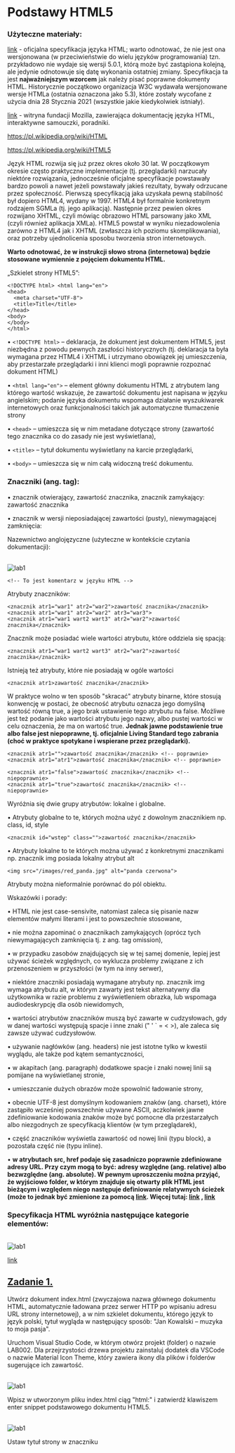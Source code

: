 # Podstawy HTML5

### Użyteczne materiały:
[link](https://html.spec.whatwg.org/multipage/) - oficjalna specyfikacja języka HTML; warto odnotować, że nie jest ona wersjonowana (w przeciwieństwie do wielu języków programowania) tzn. przykładowo nie wydaje się wersji 5.0.1, którą może być zastąpiona kolejną, ale jedynie odnotowuje się datę wykonania ostatniej zmiany. Specyfikacja ta jest **najważniejszym wzorcem** jak należy pisać poprawne dokumenty HTML. Historycznie początkowo organizacja W3C wydawała wersjonowane wersje HTMLa (ostatnia oznaczona jako 5.3), które zostały wycofane z użycia dnia 28 Stycznia 2021 (wszystkie jakie kiedykolwiek istniały).

[link](https://developer.mozilla.org/en-US/docs/Web/HTML/) - witryna fundacji Mozilla, zawierająca dokumentację języka HTML, interaktywne samouczki, poradniki.

https://pl.wikipedia.org/wiki/HTML

https://pl.wikipedia.org/wiki/HTML5

Język HTML rozwija się już przez okres około 30 lat. W początkowym okresie często praktyczne implementacje (tj. przeglądarki) narzucały niektóre rozwiązania, jednocześnie oficjalne specyfikacje powstawały bardzo powoli a nawet jeżeli powstawały jakieś rezultaty, bywały odrzucane przez społeczność. Pierwszą specyfikacją jaka uzyskała pewną stabilność był dopiero HTML4, wydany w 1997. HTML4 był formalnie konkretnym rodzajem SGMLa (tj. jego aplikacją). Następnie przez pewien okres rozwijano XHTML, czyli mówiąc obrazowo HTML parsowany jako XML (czyli również aplikacja XMLa). HTML5 powstał w wyniku niezadowolenia zarówno z HTML4 jak i XHTML (zwłaszcza ich poziomu skomplikowania), oraz potrzeby ujednolicenia sposobu tworzenia stron internetowych.

**Warto odnotować, że w instrukcji słowo strona (internetowa) będzie stosowane wymiennie z pojęciem dokumentu HTML.**

„Szkielet strony HTML5”:

```
<!DOCTYPE html> <html lang="en">
<head>
  <meta charset="UTF-8">
  <title>Title</title>
</head>
<body>
</body>
</html>
```
• `<!DOCTYPE html>` – deklaracja, że dokument jest dokumentem HTML5, jest niezbędna z powodu pewnych zaszłości historycznych (tj. deklaracja ta była wymagana przez HTML4 i XHTML i utrzymano obowiązek jej umieszczenia, aby przestarzałe przeglądarki i inni klienci mogli poprawnie rozpoznać dokument HTML)

• `<html lang="en">` – element główny dokumentu HTML z atrybutem lang którego wartość wskazuje, że zawartość dokumentu jest napisana w języku angielskim; podanie języka dokumentu wspomaga działanie wyszukiwarek internetowych oraz funkcjonalności takich jak automatyczne tłumaczenie strony

• `<head>` – umieszcza się w nim metadane dotyczące strony (zawartość tego znacznika co do zasady nie jest wyświetlana),

• `<title>` – tytuł dokumentu wyświetlany na karcie przeglądarki,

• `<body>` – umieszcza się w nim całą widoczną treść dokumentu.

### Znaczniki (ang. tag):

• znacznik otwierający, zawartość znacznika, znacznik zamykający:
<znacznik>zawartość znacznika</znacznik>

• znacznik w wersji nieposiadającej zawartości (pusty), niewymagającej zamknięcia:
<znacznik>

Nazewnictwo anglojęzyczne (użyteczne w kontekście czytania dokumentacji): 

<br>![lab1](img/lab1v1.png)
```
<!-- To jest komentarz w języku HTML -->
```
Atrybuty znaczników:
```
<znacznik atr1="war1" atr2="war2">zawartość znacznika</znacznik> <znacznik atr1="war1" atr2="war2" atr3="war3">
<znacznik atr1="war1 wart2 wart3" atr2="war2">zawartość znacznika</znacznik>
```
Znacznik może posiadać wiele wartości atrybutu, które oddziela się spacją:
```
<znacznik atr1="war1 wart2 wart3" atr2="war2">zawartość znacznika</znacznik>
```
Istnieją też atrybuty, które nie posiadają w ogóle wartości
```
<znacznik atr1>zawartość znacznika</znacznik>
```
W praktyce wolno w ten sposób "skracać" atrybuty binarne, które stosują konwencję w postaci, że obecność atrybutu oznacza jego domyślną wartość równą true, a jego brak ustawienie tego atrybutu na false. Możliwe jest też podanie jako wartości atrybutu jego nazwy, albo pustej wartości w celu oznaczenia, że ma on wartość true. **Jednak jawne podstawienie true albo false jest niepoprawne, tj. oficjalnie Living Standard tego zabrania (choć w praktyce spotykane i wspierane przez przeglądarki).**
```
<znacznik atr1="">zawartość znacznika</znacznik> <!-- poprawnie>
<znacznik atr1="atr1">zawartość znacznika</znacznik> <!-- poprawnie>

<znacznik atr1="false">zawartość znacznika</znacznik> <!-- niepoprawnie>
<znacznik atr1="true">zawartość znacznika</znacznik> <!-- niepoprawnie>
```
Wyróżnia się dwie grupy atrybutów: lokalne i globalne.

• Atrybuty globalne to te, których można użyć z dowolnym znacznikiem np. class, id, style
```
<znacznik id="wstep" class="">zawartość znacznika</znacznik>
```

• Atrybuty lokalne to te których można używać z konkretnymi znacznikami np. znacznik img posiada lokalny atrybut alt
```
<img src="/images/red_panda.jpg" alt="panda czerwona">
```

Atrybuty można nieformalnie porównać do pól obiektu.

Wskazówki i porady:

• HTML nie jest case-sensivite, natomiast zaleca się pisanie nazw elementów małymi literami i jest to powszechnie stosowane,

• nie można zapominać o znacznikach zamykających (oprócz tych niewymagających zamknięcia tj. z ang. tag omission),

• w przypadku zasobów znajdujących się w tej samej domenie, lepiej jest używać ścieżek względnych, co wyklucza problemy związane z ich przenoszeniem w przyszłości (w tym na inny serwer),

• niektóre znaczniki posiadają wymagane atrybuty np. znacznik img wymaga atrybutu alt, w którym zawarty jest tekst alternatywny dla użytkownika w razie problemu z wyświetleniem obrazka, lub wspomaga audiodeskrypcję dla osób niewidomych,

• wartości atrybutów znaczników muszą być zawarte w cudzysłowach, gdy w danej wartości występują spacje i inne znaki (" ' ` = < >), ale zaleca się zawsze używać cudzysłowów.

• używanie nagłówków (ang. headers) nie jest istotne tylko w kwestii wyglądu, ale także pod kątem semantyczności,

• w akapitach (ang. paragraph) dodatkowe spacje i znaki nowej linii są pomijane na wyświetlanej stronie,

• umieszczanie dużych obrazów może spowolnić ładowanie strony,

• obecnie UTF-8 jest domyślnym kodowaniem znaków (ang. charset), które zastąpiło wcześniej powszechnie używane ASCII, aczkolwiek jawne zdefiniowanie kodowania znaków może być pomocne dla przestarzałych albo niezgodnych ze specyfikacją klientów (w tym przeglądarek),

• część znaczników wyświetla zawartość od nowej linii (typu block), a pozostała część nie (typu inline).

• **w atrybutach src, href podaje się zasadniczo poprawnie zdefiniowane adresy URL. Przy czym mogą to być: adresy względne (ang. relative) albo bezwzględne (ang. absolute). W pewnym uproszczeniu można przyjąć, że wyjściowo folder, w którym znajduje się otwarty plik HTML jest bieżącym i względem niego następuje definiowanie relatywnych ścieżek (może to jednak być zmienione za pomocą [link](https://html.spec.whatwg.org/multipage/semantics.html#the-base-element). Więcej tutaj: [link](https://url.spec.whatwg.org/#url-writing) , [link](https://url.spec.whatwg.org/#url-miscellaneous)**

### Specyfikacja HTML wyróżnia następujące kategorie elementów:

<br>![lab1](img/lab1v2.png)

[link](https://html.spec.whatwg.org/multipage/dom.html#kinds-of-content)

## [**Zadanie 1.**](https://techint.dawidolko.pl/LAB2/task1)

Utwórz dokument index.html (zwyczajowa nazwa głównego dokumentu HTML, automatycznie ładowana przez serwer HTTP po wpisaniu adresu URL strony internetowej), a w nim szkielet dokumentu, którego język to język polski, tytuł wygląda w następujący sposób: "Jan Kowalski – muzyka to moja pasja".

Uruchom Visual Studio Code, w którym otwórz projekt (folder) o nazwie LAB002. Dla przejrzystości drzewa projektu zainstaluj dodatek dla VSCode o nazwie Material Icon Theme, który zawiera ikony dla plików i folderów sugerujące ich zawartość.

<br>![lab1](img/lab1v3.png)

Wpisz w utworzonym pliku index.html ciąg "html:" i zatwierdź klawiszem enter snippet podstawowego dokumentu HTML5.

<br>![lab1](img/lab1v4.png)

Ustaw tytuł strony w znaczniku <title> na "Jan Kowalski - z pasją do muzyki".

Zainstaluj dodatek "Live Server". Jest to serwer deweloperski (czyli służący do tworzenia stron, a nie hostowania ich na produkcji). Słowo Live oznacza, że po zrobieniu jakiejkolwiek zmiany serwer przeładowuje stronę i ją od razu renderuje.

<br>![lab1](img/lab1v5.png)

Uruchomić stronę w przeglądarce klikając prawym przyciskiem myszy polu edytora a następnie wybrać opcję Open with Live Server.

<br>![lab1](img/lab1v6.png)

Dodatek odświeży automatycznie stronę po zapisaniu pliku w VSCode

<br>![lab1](img/lab1v7.png)

Niezapisany plik oznaczony jest kropką na karcie z nazwą pliku. **Zapisać plik i zapamiętać skrót służący do zapisywania ctrl+s (kropka powinna zniknąć a strona w przeglądarce zostać odświeżona).**

Na marginesie istnieje też możliwość zainstalowania dodatku, który renderuje HTML wewnątrz VSCode'a do szybkiego podglądu.

<br>![lab1](img/lab1v8.png)

W celu włączenia podglądu wciskamy najpierw ctrl+q a następnie po zwolnieniu tych klawiszy s.

## [**Zadanie 2.**](https://techint.dawidolko.pl/LAB2/task2)

Tag `<h1>` do `<h6>` służy do tworzenia nagłówków dla sekcji dokumentu.

Nagłówek pierwszego stopnia `<h1>` jest najważniejszy. W przeszłości zalecano wykorzystanie go jedynie jeden raz w całym dokumencie, jednak HTML5 zniósł to ograniczenie. Nagłówki mogą pojawiać się wielokrotnie w 
dokumencie.

Utwórz nagłówek pierwszego poziomu zawierający tytuł strony związany z zainteresowaniami np. Topo wspinaczkowe – przewodnik dla nowicjuszy

<br>![lab1](img/lab1v9.png)

Utwórz nagłówek 2 poziomu o tytule Zespół Redakcyjny. Oraz nagłówek 3 poziomu z imieniem i nazwiskiem.

Tag `<img src="" alt="">` służy do zamieszczania grafiki w dokumencie. Atrybuty `src` oraz `alt` są to atrybuty wymagane!

- src= definiuje ścieżkę do obrazka (preferowana jest ścieżka względna)

-alt= tekst wyświetlany, jeśli obrazek nie może zostać wczytany

```
<img src="images/red_panda.jpg" alt="Panda czerwona">
```
Więcej o tagu `<img>`

[link](https://html.spec.whatwg.org/multipage/embedded-content.html#the-img-element)
[link](https://developer.mozilla.org/en-US/docs/Web/HTML/Element/img)

_Uwaga boczna: założono, że w folderze bieżącym (tj. tym w którym znajduje się ten dokument HTML) znajduje się podfolder images, w którym dopiero znajduje się obraz JPEG._

Pod nagłówkiem umieść zdjęcie redaktora w formacie jpg.

<br>![lab1](img/lab1v10.png)

**Umieszczanie zdjęć o bardzo dobrej jakości znacznie obniży wydajność przetwarzania dokumentu HTML przez przeglądarkę.**

Znacznik `<p>` mówi o tym, że dany fragment dokumentu to akapit. Oznacza, to że jego zawartość jest połączona tematycznie i podczas renderingu pojawi się odstęp od innych elementów.

[link](https://developer.mozilla.org/en-US/docs/Web/HTML/Element/p)

[link](https://html.spec.whatwg.org/multipage/grouping-content.html#the-p-element)

```
<p>Treść paragrafu.</p>
```

Użyj tego znacznika do stworzenia opisu redaktora pod zdjęciem. Opis powinien zawierać więcej niż 600 znaków.

<br>![lab1](img/lab1v11.png)

Znacznik <hr> (horizontal breakdown) mówi, że w dalszej części dokumentu wystąpi zmiana tematu.

[link]https://developer.mozilla.org/en-US/docs/Web/HTML/Element/hr?retiredLocale=pl)
[link](https://html.spec.whatwg.org/multipage/grouping-content.html#the-hr-element)

Dodaj nowego redaktora a następnie oddziel treść dotyczącą poszczególnych redaktorów znacznikiem `<hr>`

<br>![lab1](img/lab1v12.png)

## [**Zadanie 3.**](https://techint.dawidolko.pl/LAB2/task3)

Utwórz nagłówek "Najpopularniejsze artykuły" 2 poziomu.

Utwórz listę nieuporządkowaną trzypoziomową związaną z tematyką strony. 

Przykładowa lista:

<br>![lab1](img/lab1v13.png)

Tworzenie list odbywa się przez zdefiniowanie korzenia znacznikiem `<ol>` (lista uporządkowana ordered list) lub `<ul>` (lista nieuporządkowana, unordered list). Następnie w zawartości znacznika definiujemy elementy listy oznaczone znacznikiem `<li>`.
```
<ol>
  <li>element 1</li>
  <li>element 2</li>
  <li>element 3</li>
  <li>element 4</li>
  <li>element 5</li>
</ol>
```
```
<ul>
  <li>element 1</li>
  <li>element 2</li>
  <li>element 3</li>
  <li>element 4</li>
  <li>element 5</li>
</ul>
```
Aby utworzyć listę zagnieżdżoną należy w elemencie listy zdefiniować nową listę:
```
<ol>
  <li>element 1</li>
  <li>element 2</li>
  <li>element 3
    <ul>
      <li>element 1</li>
      <li>element 2</li>
      <li>element 3</li>
      <li>element 4</li>
      <li>element 5</li>
    </ul>
  </li>
  <li>element 4</li>
  <li>element 5</li>
</ol>
```

[link](https://developer.mozilla.org/en-US/docs/Web/HTML/Element/ol)

[link](https://developer.mozilla.org/en-US/docs/Web/HTML/Element/ul)

[link](https://html.spec.whatwg.org/multipage/grouping-content.html#the-ol-element)

[link](https://html.spec.whatwg.org/multipage/grouping-content.html#the-ul-element)

## [**Zadanie 4.**](https://techint.dawidolko.pl/LAB2/task4)

Utwórz nagłówek **"Terminarz Wydarzeń"** a następnie utwórz tabelę związaną z wydarzeniami tematycznie związanymi z tytułem strony. Przy tworzeniu tabeli należy użyć atrybutów `colspan` (scalanie kolumn) i `rowspan` (scalanie wierszy) do połączenia komórek w odpowiednich miejscach.
Przykładowa tabela:

<br>![lab1](img/lab1v14.png)

Przykładowa tabela:
```
<table border="1">
  <thead>
    <tr>
      <th>Nagłówek 1 kolumny</th>
      <th>Nagłówek 2 kolumny</th>
      <th>Nagłówek 3 kolumny</th>
    </tr>
  </thead>
  <tbody>
    <tr>
      <th>Nagłówek 1 wiersza</th>
      <td>komórka 1</td>
      <td>komórka 2</td>
    </tr>
    <tr>
      <th>Nagłówek 2 wiersza</th>
      <td>komórka 3</td>
      <td>komórka 4</td>
    </tr>
  </tbody>
</table>
```
• `<table border="1">` główny znacznik, wewnątrz którego definiuje się strukturę tabeli

**Atrybut border jest dodany wyłącznie w celach demonstracyjnych/testowych!!! aby uwidocznić wygląd tabeli. ATRYBUTU NIE NALEŻY STOSOWAĆ WEDŁUG OBECNEJ SPECYFIKACJI HTML!**

• `<thead>` znacznik grupujący nagłówek tabeli

• `<tbody>` znacznik grupujący elementy ciała tabeli

• `<tr>` znacznik definiujący wiersz tabeli, wewnątrz niego zdefiniowane są komórki

• `<th>` znacznik definiujący komórkę nagłówkową

• `<td>` Znacznik definiujący komórkę

Łączenie wierszy i kolumn odbywa się za pomocą atrybutów `rowspan` i `colspan` dodawanych do znaczników komórek.

Łącząc komórki należy podać ich odpowiednią liczbę w danym wymiarze.
```
<table border="1">
  <thead>
    <tr>
      <th>Nagłówek 1 kolumny</th>
      <th colspan="2">połączenie dwóch nagłówków</th>
      <th>Nagłówek 4 kolumny</th>
    </tr>
  </thead>
  <tbody>
    <tr>
      <th>Nagłówek 1 wiersza</th>
      <td>komórka 1</td>
      <td>komórka 2</td>
      <td>komórka 3</td>
    </tr>
    <tr>
      <th>Nagłówek 2 wiersza</th>
      <td>komórka 4</td>
      <td>komórka 5</td>
      <td rowspan="2">połączenie dwóch komórek w kolumnie</td>
    </tr>
    <tr>
      <th>Nagłówek 3 wiersza</th>
      <td>komórka 7</td>
      <td>komórka 8</td>
    </tr>
  </tbody>
</table>
```
[link](https://developer.mozilla.org/en-US/docs/Web/HTML/Element/table)

[link](https://html.spec.whatwg.org/multipage/tables.html#the-table-element)

## [**Zadanie 5.**](https://techint.dawidolko.pl/LAB2/task5)
Znacznik footer (stopka strony) wydziela fragment dokumentu, w którym definiujemy informacje dodatkowe takie jak dane kontaktowe, informacje o prawach autorskich, linki do innych stron, inne informacje.
Wykorzystaj dotychczas zdobyte informacje na temat języka HTML do stworzenia stopki dokumentu zawierającej poprawnie użyte następujące znaczniki:
• `<address>` - wewnątrz znacznika zdefiniowane zostać powinny informacje kontaktowe

• `<a href="">` - służy do tworzenia hiperłączy (linków) w dokumentach. Atrybut href definiuje źródło, do którego odwołuje się zawartość znacznika. W praktyce href powinien być poprawnie zdefiniowanym adresem URL.

• `<img width="", heigth="">` osadzone jako zawartość <a> i będące linkami do social media (tj. obraz jest jednocześnie linkiem). Atrybuty width i height pozwalają określić rozmiar obrazka w pixelach.

Wykorzystaj encje do oznaczenia praw autorskich (copyrightów):

[link](https://developer.mozilla.org/en-US/docs/Glossary/Entity)

Przed upowszechnieniem się `UTF-8` encje były konieczne do reprezentowania znaków specjalnych. Obecnie są częściej wykorzystywane, aby wypisać poprawnie znaki <, >, które łatwo pomylić syntaktycznie z początkiem/końcem znaczników.

## [**Zadanie 6.**](https://techint.dawidolko.pl/LAB2/task6)

Zapoznaj się z dokumentacją następujących znaczników:

[link](https://html.spec.whatwg.org/multipage/text-level-semantics.html#usage-summary)

Następnie napisz akapit, który poprawnie wykorzystuje następujące znaczniki:
• `<b>` - reprezentuje fragment tekstu, na który zwraca się uwagę z praktycznych powodów ("bring attention"), bez przekazywania dodatkowego znaczenia i bez sugerowania innej narracji lub nastroju, takich jak słowa kluczowe w streszczeniu dokumentu. W czasach historycznych był to znacznik prezentacyjny "bold font"; wciąż wiele przeglądarek renderuje jego zawartość jako pogrubioną czcionkę, jednak obecnie nie należy polegać na tym zachowaniu. Przykładowo wyszukiwarka potraktuje zawartość tego znacznika jako kluczową dla strony (więc będzie mieć to znaczenie przy pozycjonowaniu strony dla danej frazy), stąd nie powinno się oznaczać tym znacznikiem mniej lub bardziej przypadkowych tekstów.
• `<i>` - reprezentuje fragment tekstu w innej narracji lub nastroju, lub w inny sposób odbiegający od normalnego tekstu np. termin techniczny. W czasach historycznych był to znacznik prezentacyjny "italic", wciąż wiele przeglądarek renderuje jego zawartość jako kursywę, jednak obecnie nie należy polegać na tym zachowaniu.

• `<q>` - reprezentuje cytat (od ang. quotation).

Porównaj wynik renderowania znaczników:

• `<cite>`

• `<em>`

• `<var>`

Co możesz o nim powiedzieć?

## [**Zadanie 7.**](https://techint.dawidolko.pl/LAB2/task7)

Uporządkuj zawartość strony wykorzystując poniższe znaczniki:

• `<hgroup>` - jest używany do grupowania nagłówków <h1>-<h6>, które tworzą hierarchię sekcji na stronie

• `<header>` - jest używany do zawarcia informacji lub elementów, które są zazwyczaj umieszczone na górze strony i dostarczają ogólnych informacji o treści strony lub sekcji

• `<article>` - ma znaczenie semantyczne związane z sekcją lub treścią, która stanowi niezależną i samodzielnie sensowną część strony internetowej lub dokumentu.

• `<section>` - treści, które są ze sobą powiązane tematycznie lub konceptualnie

• `<aside>` - informacje dodatkowe, które mogą być interesujące, ale nie są niezbędne do zrozumienia treści głównej

• `<nav>` - oznaczaniem sekcji nawigacyjnej strony internetowej

• `<menu>` - znacznik tworzący menu, jest używany zamiast znacznika <ul> - aby semantycznie wskazać, że opcje wewnątrz niego zdefiniowane za pomocą <li> tworzą menu.

**Do każdego z nagłówków drugiego poziomu dodaj atrybut id o unikatowej wartości. Następnie utwórz menu składające się z hiperłączy do odpowiednich nagłówków.**

Hiperłącza mogą odwoływać się do nagłówków przez zdefiniowanie wartości atrybutu href jako **#[id znacznika]**:
```
<a href="#heading">Przejdź do nagłówka o id heading.</a>
<div style="display: block;height: 5000px;"></div>
<h2 id=heading>Nagłówek o id heading</h2>
```

## [**Zadanie 8.[*]**](https://techint.dawidolko.pl/LAB2/task8)

Utwórz dokument będący pierwszym wpisem na blogu. Wykorzystaj zdobytą wiedzę do stworzenia treści wpisu, dodania zdjęć oraz ciekawostki. Ciekawostka powinna być zdefiniowana z użyciem znaczników `<details>` oraz `<summary>`.

[link](https://developer.mozilla.org/en-US/docs/Web/HTML/Element/details)

[link](https://html.spec.whatwg.org/multipage/interactive-elements.html#the-details-element)

`<mark>`

  `<cite>`

  `<ruby>`
